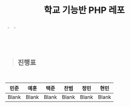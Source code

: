 
<div align="center">
  <h1>학교 기능반 PHP 레포</h1>
</div>

<br>

<div align="center" style="display: flex; justify-content: flex-start;">
  <a href="http://www.yes24.com/Product/Goods/105772857">
    <img style="width: 46%;" src="https://user-images.githubusercontent.com/79036088/166174282-f9a0c4ba-ab7f-4eea-95c3-bb0ee785ca68.jpg" />
  </a>
   <a href="http://www.yes24.com/Product/Goods/86019149">
    <img style="width: 47%;" src="https://user-images.githubusercontent.com/79036088/166174286-2741c00d-3bb6-4caa-b24b-b298fab9f58d.jpg" />
  </a>
</div>

<br><br>

> ## 진행표

<br>

| 민준 | 예훈 | 택준 | 찬범 | 정민 | 현민 |
| :--: | :--: | :--: | :--: | :--: | :--: |
| Blank  |  Blank  |  Blank |  Blank |  Blank |  Blank |
